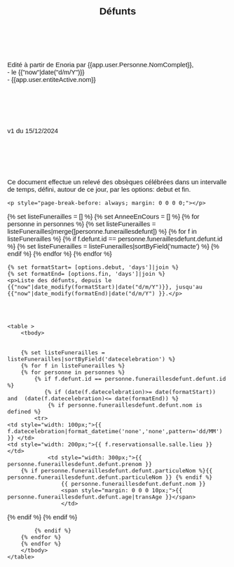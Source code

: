 <html>

<body>
<main style="font-family: sans-serif; font-size:15px;">
<h2 style="text-align: center;">Défunts</h2>
<p style="margin:100px 0 0 0;">Edité à partir de Enoria par {{app.user.Personne.NomComplet}},<br />
- le {{"now"|date("d/m/Y")}}<br />
- {{app.user.entiteActive.nom}}</p>
    <p style="margin:100px 0 0 0;">v1 du 15/12/2024</p>
    <p style="margin:100px 0 0 0;">Ce document effectue un relevé des obsèques célébrées dans un intervalle de temps,
        défini, autour de ce jour, par les options: debut et fin.</p>

    <p style="page-break-before: always; margin: 0 0 0 0;"></p>
{% set listeFunerailles = [] %}
{% set AnneeEnCours = [] %}
{% for personne in personnes %}
{% set listeFunerailles = listeFunerailles|merge([personne.funeraillesdefunt]) %}
{% for f in listeFunerailles %}
{% if f.defunt.id == personne.funeraillesdefunt.defunt.id %}
{% set listeFunerailles = listeFunerailles|sortByField('numacte') %}
{% endif %}
{% endfor %}
{% endfor %}
	
    
    
    {% set formatStart= [options.debut, 'days']|join %}
    {% set formatEnd= [options.fin, 'days']|join %}
    <p>Liste des défunts, depuis le {{"now"|date_modify(formatStart)|date("d/m/Y")}}, jusqu'au {{"now"|date_modify(formatEnd)|date("d/m/Y") }}.</p>
	

	

	<table >
		<tbody>
			

		{% set listeFunerailles = listeFunerailles|sortByField('datecelebration') %}
        {% for f in listeFunerailles %}
		{% for personne in personnes %}		
			{% if f.defunt.id == personne.funeraillesdefunt.defunt.id %}
               {% if (date(f.datecelebration)>= date(formatStart)) and  (date(f.datecelebration)<= date(formatEnd)) %}  
                {% if personne.funeraillesdefunt.defunt.nom is defined %}
            <tr>
    <td style="width: 100px;">{{ f.datecelebration|format_datetime('none','none',pattern='dd/MM') }} </td>
    <td style="width: 200px;">{{ f.reservationsalle.salle.lieu }}</td>
				<td style="width: 300px;">{{ personne.funeraillesdefunt.defunt.prenom }}
		{% if personne.funeraillesdefunt.defunt.particuleNom %}{{ personne.funeraillesdefunt.defunt.particuleNom }} {% endif %} 
                    {{ personne.funeraillesdefunt.defunt.nom }}
                    <span style="margin: 0 0 0 10px;">{{ personne.funeraillesdefunt.defunt.age|transAge }}</span>
                    </td>
</tr>
   {% endif %}  
    {% endif %}
         
			{% endif %}
		{% endfor %}
		{% endfor %}
		</tbody>
	</table>
	
</main>	
</body>
</html>
